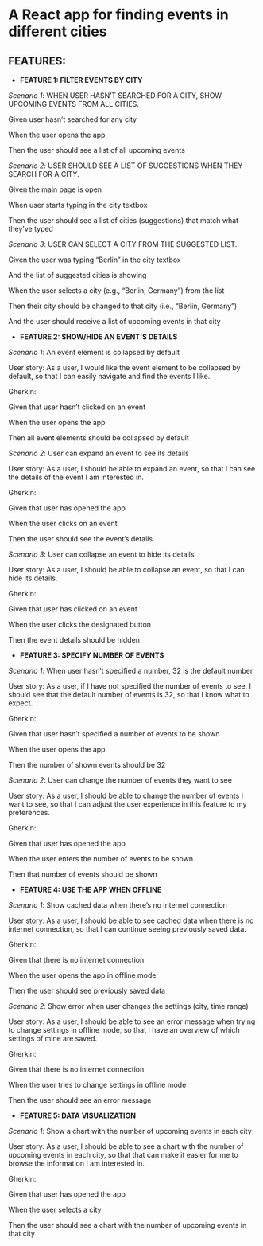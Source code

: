 # A React app for finding events in different cities

## FEATURES:

* **FEATURE 1: FILTER EVENTS BY CITY**     

*Scenario 1*: WHEN USER HASN’T SEARCHED FOR A CITY, SHOW UPCOMING EVENTS FROM ALL CITIES.  

Given user hasn’t searched for any city  

When the user opens the app  

Then the user should see a list of all upcoming events  


*Scenario 2*: USER SHOULD SEE A LIST OF SUGGESTIONS WHEN THEY SEARCH FOR A CITY. 

Given the main page is open  

When user starts typing in the city textbox  

Then the user should see a list of cities (suggestions) that match what they’ve typed  


*Scenario 3*: USER CAN SELECT A CITY FROM THE SUGGESTED LIST.  

Given the user was typing “Berlin” in the city textbox  

And the list of suggested cities is showing  

When the user selects a city (e.g., “Berlin, Germany”) from the list  

Then their city should be changed to that city (i.e., “Berlin, Germany”)  

And the user should receive a list of upcoming events in that city  


* **FEATURE 2: SHOW/HIDE AN EVENT'S DETAILS**   

*Scenario 1*: An event element is collapsed by default  

User story: As a user, I would like the event element to be collapsed by default, so that I can easily navigate and find the events I like.  

Gherkin: 

Given that user hasn’t clicked on an event  

When the user opens the app  

Then all event elements should be collapsed by default  


*Scenario 2*: User can expand an event to see its details  

User story: As a user, I should be able to expand an event, so that I can see the details of the event I am interested in.  

Gherkin:  

Given that user has opened the app  

When the user clicks on an event  

Then the user should see the event’s details    


*Scenario 3*: User can collapse an event to hide its details  

User story: As a user, I should be able to collapse an event, so that I can hide its details.  

Gherkin:  

Given that user has clicked on an event  

When the user clicks the designated button  

Then the event details should be hidden   


* **FEATURE 3: SPECIFY NUMBER OF EVENTS**  

*Scenario 1*: When user hasn’t specified a number, 32 is the default number  

User story: As a user, if I have not specified the number of events to see, I should see that the default number of events is 32, so that I know what to expect.  

Gherkin:   

Given that user hasn’t specified a number of events to be shown  

When the user opens the app  

Then the number of shown events should be 32  


*Scenario 2*: User can change the number of events they want to see  

User story: As a user, I should be able to change the number of events I want to see, so that I can adjust the user experience in this feature to my preferences.  

Gherkin:  

Given that user has opened the app  

When the user enters the number of events to be shown  

Then that number of events should be shown  


* **FEATURE 4: USE THE APP WHEN OFFLINE**  

*Scenario 1*: Show cached data when there’s no internet connection  

User story: As a user, I should be able to see cached data when there is no internet connection, so that I can continue seeing previously saved data.  

Gherkin:  

Given that there is no internet connection  

When the user opens the app in offline mode   

Then the user should see previously saved data  


*Scenario 2*: Show error when user changes the settings (city, time range)  

User story: As a user, I should be able to see an error message when trying to change settings in offline mode, so that I have an overview of which settings of mine are saved.  

Gherkin:   

Given that there is no internet connection  

When the user tries to change settings in offline mode  

Then the user should see an error message  


* **FEATURE 5: DATA VISUALIZATION**   

*Scenario 1*: Show a chart with the number of upcoming events in each city   

User story: As a user, I should be able to see a chart with the number of upcoming events in each city, so that that can make it easier for me to browse the information I am interested in.   

Gherkin:  

Given that user has opened the app  

When the user selects a city  

Then the user should see a chart with the number of upcoming events in that city
